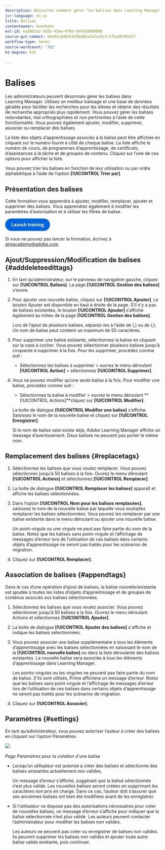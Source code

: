 ```yaml
---
description: Découvrez comment gérer les balises dans Learning Manager
jcr-language: en_us
title: Balises
contentowner: dvenkate
exl-id: ea39d2a2-3d2b-43ae-8f8d-b97420b9d008
source-git-commit: a0c01c0d691429bd66a3a2ce4cfc175ad0703157
workflow-type: tm+mt
source-wordcount: '762'
ht-degree: 63%

---
```


# Balises

Les administrateurs peuvent désormais gérer les balises dans Learning Manager. Utilisez un meilleur balisage et une base de données gérable pour faciliter les recherches pour les élèves et obtenir des résultats de recherche appropriés plus rapidement. Vous pouvez gérer les balises redondantes, mal orthographiées et non pertinentes à l’aide de cette fonctionnalité. Vous pouvez également ajouter, modifier, supprimer, associer ou remplacer des balises.

La liste des objets d’apprentissage associés à la balise peut être affichée en cliquant sur le numéro fourni à côté de chaque balise. La liste affiche le numéro de cours, de programmes d’apprentissage, de certificats, d’assistances à la tâche et de groupes de contenu. Cliquez sur l’une de ces options pour afficher la liste.

Vous pouvez trier les balises en fonction de leur utilisation ou par ordre alphabétique à l’aide de l’option **[!UICONTROL Trier par]**.

## Présentation des balises

Cette formation vous apprendra à ajouter, modifier, remplacer, ajouter et supprimer des balises. Vous apprendrez également à modifier les paramètres d’autorisation et à utiliser les filtres de balise.

[![bouton](assets/launch-training-button.png)](https://learningmanager.adobe.com/app/learner?accountId=98632&amp;sdid=5S7K7ZCT&amp;mv=display&amp;mv2=display#/course/8318920)

Si vous ne pouvez pas lancer la formation, écrivez à <almacademy@adobe.com>.

## Ajout/Suppression/Modification de balises {#adddeleteedittags}

1. En tant qu’administrateur, sur le panneau de navigation gauche, cliquez sur **[!UICONTROL Balises]**. La page **[!UICONTROL Gestion des balises]** s’ouvre.
1. Pour ajouter une nouvelle balise, cliquez sur **[!UICONTROL Ajouter]**. Le bouton Ajouter est disponible en haut à droite de la page. S’il n’y a pas de balises existantes, le bouton **[!UICONTROL Ajouter]** s’affiche également au milieu de la page **[!UICONTROL Gestion des balises]**.

   Lors de l’ajout de plusieurs balises, séparez-les à l’aide de (,) ou de (;). Un nom de balise peut contenir un maximum de 50 caractères.

1. Pour supprimer une balise existante, sélectionnez la balise en cliquant sur la case à cocher. Vous pouvez sélectionner plusieurs balises jusqu’à cinquante à supprimer à la fois. Pour les supprimer, procédez comme suit :

   * Sélectionnez les balises à supprimer > ouvrez le menu déroulant **[!UICONTROL Action]** > sélectionnez **[!UICONTROL Supprimer]**.

1. Vous ne pouvez modifier qu’une seule balise à la fois. Pour modifier une balise, procédez comme suit :

   * Sélectionnez la balise à modifier > ouvrez le menu déroulant **[!UICONTROL Actions]**cliquez sur **[!UICONTROL Modifier]**.

   La boîte de dialogue **[!UICONTROL Modifier une balise]** s’affiche. Saisissez le nom de la nouvelle balise et cliquez sur **[!UICONTROL Enregistrer]**.

   Si le nom de balise saisi existe déjà, Adobe Learning Manager affiche un message d’avertissement. Deux balises ne peuvent pas porter le même nom.

## Remplacement des balises {#replacetags}

1. Sélectionnez les balises que vous voulez remplacer. Vous pouvez sélectionner jusqu’à 50 balises à la fois. Ouvrez le menu déroulant **[!UICONTROL Actions]** et sélectionnez **[!UICONTROL Remplacer]**.
1. La boîte de dialogue **[!UICONTROL Remplacer les balises]** apparaît et affiche les balises sélectionnées.

1. Dans l’option **[!UICONTROL Nom pour les balises remplacées]**, saisissez le nom de la nouvelle balise par laquelle vous souhaitez remplacer les balises sélectionnées. Vous pouvez les remplacer par une balise existante dans le menu déroulant ou ajouter une nouvelle balise.

   Un point-virgule ou une virgule ne peut pas faire partie du nom de la balise.  Notez que les balises sans point-virgule et l’affichage de messages d’erreur lors de l’utilisation de ces balises dans certains objets d’apprentissage ne seront pas traités pour les scénarios de migration.

1. Cliquez sur **[!UICONTROL Remplacer]**.

## Association de balises {#appendtags}

Dans le cas d’une opération d’ajout de balises, la balise nouvelle/existante est ajoutée à toutes les listes d’objets d’apprentissage et de groupes de contenus associés aux balises sélectionnées.

1. Sélectionnez les balises que vous voulez associer. Vous pouvez sélectionner jusqu’à 50 balises à la fois. Ouvrez le menu déroulant Actions et sélectionnez **[!UICONTROL Ajouter]**.
1. La boîte de dialogue **[!UICONTROL Ajouter des balises]** s&#39;affiche et indique les balises sélectionnées.
1. Vous pouvez associer une balise supplémentaire à tous les éléments d’apprentissage avec les balises sélectionnées en saisissant le nom de la **[!UICONTROL nouvelle balise]** ou dans la liste déroulante des balises existantes. La nouvelle balise sera associée à tous les éléments d’apprentissage dans Learning Manager.

   Les points-virgules ou les virgules ne peuvent pas faire partie du nom de balise. S’ils sont utilisés, Prime affichera un message d’erreur. Notez que les balises sans point-virgule et l’affichage de messages d’erreur lors de l’utilisation de ces balises dans certains objets d’apprentissage ne seront pas traités pour les scénarios de migration.

1. Cliquez sur **[!UICONTROL Associer]**.

## Paramètres {#settings}

En tant qu’administrateur, vous pouvez autoriser l’auteur à créer des balises en cliquant sur l’option Paramètres.

![](assets/unknown-1.jpeg)

*Page Paramètres pour la création d&#39;une balise*

* Lorsqu’un utilisateur est autorisé à créer des balises et sélectionne des balises existantes actuellement non valides,

  Un message d’erreur s’affiche, suggérant que la balise sélectionnée n’est plus valide. Les nouvelles balises seront créées en supprimant les caractères non pris en charge. Dans ce cas, l’auteur doit s’assurer que ses anciennes balises ont bien été modifiées avant de les enregistrer.

* Si l’utilisateur ne dispose pas des autorisations nécessaires pour créer de nouvelles balises, un message d’erreur s’affiche pour indiquer que la balise sélectionnée n’est plus valide. Les auteurs peuvent contacter l’administrateur pour modifier les balises non valides.

  Les auteurs ne peuvent pas créer ou enregistrer de balises non valides. Ils peuvent supprimer les balises non valides et ajouter toute autre balise valide existante, puis continuer.
